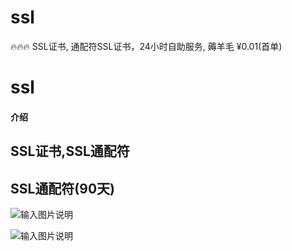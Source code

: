 # ssl
🔥🔥🔥  SSL证书,  通配符SSL证书，24小时自助服务, 薅羊毛  ¥0.01(首单)


# ssl

#### 介绍

## SSL证书,SSL通配符
## SSL通配符(90天)

![输入图片说明](https://gitee.com/onsuper/ssl/raw/master/%E6%8E%A8%E5%B9%BF.png)


![输入图片说明](https://gitee.com/onsuper/ssl/raw/master/gh_f89aab323e63_258.png)
